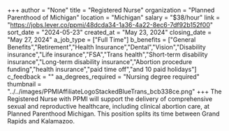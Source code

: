 +++
author = "None"
title = "Registered Nurse"
organization = "Planned Parenthood of Michigan"
location = "Michigan"
salary = "$38/hour"
link = "https://jobs.lever.co/ppmi/48dcda34-1a36-4a22-8ec6-7df92b152f00"
sort_date = "2024-05-23"
created_at = "May 23, 2024"
closing_date = "May 27, 2024"
a_job_type = ["Full Time"]
b_benefits = ["General Benefits","Retirement","Health Insurance","Dental","Vision","Disability insurance","Life insurance","FSA","Trans health","Short-term disability insurance","Long-term disability insurance","Abortion procedure funding","health insurance","paid time off","and 10 paid holidays"]
c_feedback = ""
aa_degrees_required = "Nursing degree required"
thumbnail = "../../images/PPMIAffiliateLogoStackedBlueTrans_bcb338ce.png"
+++
The Registered Nurse with PPMI will support the delivery of comprehensive sexual and reproductive healthcare, including clinical abortion care, at Planned Parenthood Michigan. This position splits its time between Grand Rapids and Kalamazoo.